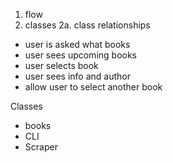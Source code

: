 1. flow
2. classes
    2a. class relationships

- user is asked what books
- user sees upcoming books 
- user selects book 
- user sees info and author
- allow user to select another book

Classes
- books
- CLI
- Scraper

